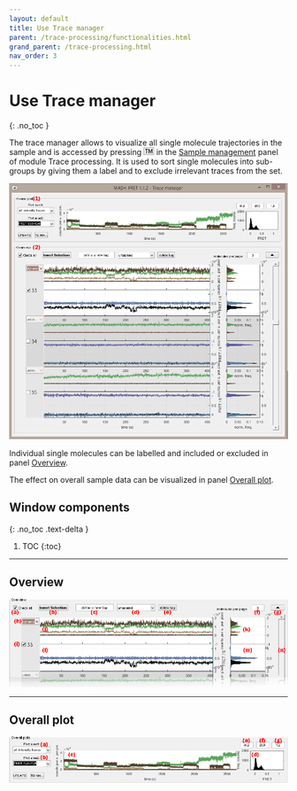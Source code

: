 ```yaml
---
layout: default
title: Use Trace manager
parent: /trace-processing/functionalities.html
grand_parent: /trace-processing.html
nav_order: 3
---
```


# Use Trace manager
{: .no_toc }

The trace manager allows to visualize all single molecule trajectories in the sample and is accessed by pressing 
![TM](../../assets/images/gui/TP-but-tm.png "TM") in the 
[Sample management](../panels/panel-sample-management.html#trace-manager) panel of module Trace processing.
It is used to sort single molecules into sub-groups by giving them a label and to exclude irrelevant traces from the set.

<a href="../../assets/images/gui/TP-panel-sample-tm.png"><img src="../../assets/images/gui/TP-panel-sample-tm.png"/></a>

Individual single molecules can be labelled and included or excluded in panel 
[Overview](#overview).

The effect on overall sample data can be visualized in panel 
[Overall plot](#overall-plot).

## Window components
{: .no_toc .text-delta }

1. TOC
{:toc}

---

## Overview

<a href="../../assets/images/gui/TP-panel-sample-tm-overview.png"><img src="../../assets/images/gui/TP-panel-sample-tm-overview.png"/></a>

---

## Overall plot

<a href="../../assets/images/gui/TP-panel-sample-tm-overall.png"><img src="../../assets/images/gui/TP-panel-sample-tm-overall.png"/></a>


